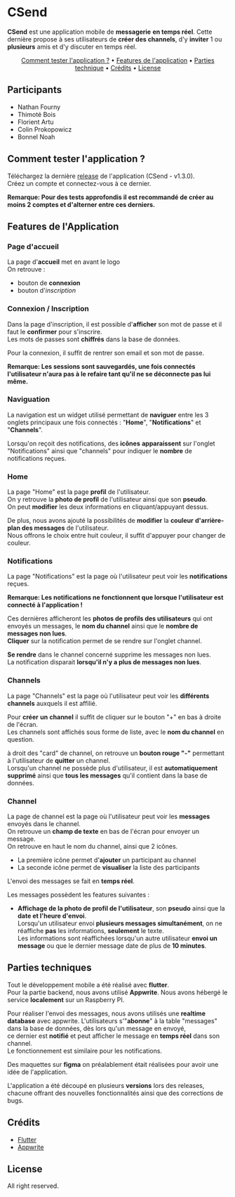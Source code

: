 # CSend

**CSend** est une application mobile de **messagerie** **en temps réel**. Cette dernière propose à ses utilisateurs de **créer des channels**, d'y **inviter** 1 ou **plusieurs** amis et d'y discuter en temps réel.

<p align="center">
  <a href="#test">Comment tester l'application ?</a> •
  <a href="#feat">Features de l'application</a> •
  <a href="#technique">Parties technique</a> •
  <a href="#credit">Crédits</a> •
  <a href="#license">License</a>
</p>

## Participants

- Nathan Fourny
- Thimoté Bois
- Florient Artu
- Colin Prokopowicz
- Bonnel Noah

<div id="test"></div>

## Comment tester l'application ?


Téléchargez la dernière [release](https://github.com/NathanFrny/mobile/releases) de l'application (CSend - v1.3.0).  
Créez un compte et connectez-vous à ce dernier.

**Remarque: Pour des tests approfondis il est recommandé de créer au moins 2 comptes et d'alterner entre ces derniers.**

<div id="feat"></div>

## Features de l'Application


###  Page d'accueil

La page d'**accueil** met en avant le logo  
On retrouve :
- bouton de **connexion**
- bouton d'*inscription*

### Connexion / Inscription

Dans la page d'inscription, il est possible d'**afficher** son mot de passe et il faut le **confirmer** pour s'inscrire.  
Les mots de passes sont **chiffrés** dans la base de données.

Pour la connexion, il suffit de rentrer son email et son mot de passe.

**Remarque: Les sessions sont sauvegardés, une fois connectés l'utilisateur n'aura pas à le refaire tant qu'il ne se déconnecte pas lui même.**

### Naviguation

La navigation est un widget utilisé permettant de **naviguer** entre les 3 onglets principaux une fois connectés : "**Home**", "**Notifications**" et "**Channels**".

Lorsqu'on reçoit des notifications, des **icônes** **apparaissent** sur l'onglet "Notifications" ainsi que "channels" pour indiquer le **nombre** de notifications reçues.

### Home

La page "Home" est la page **profil** de l'utilisateur.  
On y retrouve la **photo de profil** de l'utilisateur ainsi que son **pseudo**.  
On peut **modifier** les deux informations en cliquant/appuyant dessus.

De plus, nous avons ajouté la possibilités de **modifier** la **couleur** **d'arrière-plan des messages** de l'utilisateur.  
Nous offrons le choix entre huit couleur, il suffit d'appuyer pour changer de couleur.

### Notifications

La page "Notifications" est la page où l'utilisateur peut voir les **notifications** reçues.

**Remarque: Les notifications ne fonctionnent que lorsque l'utilisateur est connecté à l'application !**

Ces dernières afficheront les **photos de profils des utilisateurs** qui ont envoyés un messages, le **nom du channel** ainsi que le **nombre de messages non lues**.  
**Cliquer** sur la notification permet de se rendre sur l'onglet channel.

**Se rendre** dans le channel concerné supprime les messages non lues.  
La notification disparait **lorsqu'il n'y a plus de messages non lues**.

### Channels

La page "Channels" est la page où l'utilisateur peut voir les **différents channels** auxquels il est affilié.

Pour **créer** **un** **channel** il suffit de cliquer sur le bouton "+" en bas à droite de l'écran.  
Les channels sont affichés sous forme de liste, avec le **nom du channel** en question.

à droit des "card" de channel, on retrouve un **bouton rouge "-"** permettant à l'utilisateur de **quitter** un channel.  
Lorsqu'un channel ne possède plus d'utilisateur, il est **automatiquement supprimé** ainsi que **tous les messages** qu'il contient dans la base de données.

### Channel

La page de channel est la page où l'utilisateur peut voir les **messages** envoyés dans le channel.  
On retrouve un **champ de texte** en bas de l'écran pour envoyer un message.  
On retrouve en haut le nom du channel, ainsi que 2 icônes.

- La première icône permet d'**ajouter** un participant au channel
- La seconde icône permet de **visualiser** la liste des participants

L'envoi des messages se fait en **temps réel**.

Les messages possèdent les features suivantes :

- **Affichage de la photo de profil de l'utilisateur**, son **pseudo** ainsi que la **date et l'heure d'envoi**.  
  Lorsqu'un utilisateur envoi **plusieurs messages simultanément**, on ne réaffiche **pas** les informations, **seulement** le texte.  
  Les informations sont réaffichées lorsqu'un autre utilisateur **envoi un message** ou que le dernier message date de plus de **10 minutes**.


<div id="technique"> </div>

## Parties techniques


Tout le développement mobile a été réalisé avec **flutter**.  
Pour la partie backend, nous avons utilisé **Appwrite**. Nous avons hébergé le service **localement** sur un Raspberry PI.

Pour réaliser l'envoi des messages, nous avons utilisés une **realtime database** avec appwrite. L'utilisateurs s'"**abonne**" à la table "messages" dans la base de données, dès lors qu'un message en envoyé,  
ce dernier est **notifié** et peut afficher le message en **temps réel** dans son channel.  
Le fonctionnement est similaire pour les notifications.

Des maquettes sur **figma** on préalablement était réalisées pour avoir une idée de l'application.

L'application a été découpé en plusieurs **versions** lors des releases, chacune offrant des nouvelles fonctionnalités ainsi que des corrections de bugs.

<div id="credit"> </div>

## Crédits


- [Flutter](https://flutter.dev/)
- [Appwrite](https://appwrite.io/)

<div id="license"></div>

## License


All right reserved.

